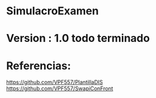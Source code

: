 # SimulacroExamen

# Version : 1.0 todo terminado

# Referencias:
https://github.com/VPF557/PlantillaDIS
https://github.com/VPF557/SwapiConFront
